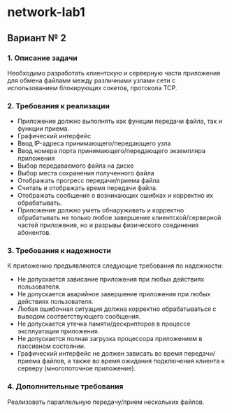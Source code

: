 # network-lab1

## Вариант № 2

### 1. Описание задачи
Необходимо разработать клиентскую и серверную части приложения для обмена файлами между различными узлами сети с использованием блокирующих сокетов, протокола TCP.

### 2. Требования к реализации
*	Приложение должно выполнять как функции передачи файла, так и функции приема.
*	Графический интерфейс
*	Ввод IP-адреса принимающего/передающего узла
*	Ввод номера порта принимающего/передающего экземпляра приложения
*	Выбор передаваемого файла на диске
*	Выбор места сохранения полученного файла
*	Отображать прогресс передачи/приема файла
*	Считать и отображать время передачи файла.
*	Отображать сообщения о возникающих ошибках и корректно их обрабатывать.
*	Приложение должно уметь обнаруживать и корректно обрабатывать не только любое завершение клиентской/серверной частей приложения, но и разрывы физического соединения абонентов.

### 3. Требования к надежности
К приложению предъявляются следующие требования по надежности:
-	Не допускается зависание приложения при любых действиях пользователя.
-	Не допускается аварийное завершение приложения при любых действиях пользователя.
-	Любая ошибочная ситуация должна корректно обрабатываться с выводом соответствующего сообщения.
-	Не допускается утечка памяти/дескрипторов в процессе эксплуатации приложения.
-	Не допускается полная загрузка процессора приложением в пассивном состоянии.
-	Графический интерфейс не должен зависать во время передачи/приема файлов, а также во время ожидания подключения клиента к серверу (многопоточное приложение).

### 4. Дополнительные требования
Реализовать параллельную передачу/прием нескольких файлов.
